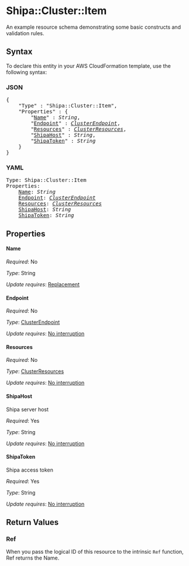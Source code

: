 # Shipa::Cluster::Item

An example resource schema demonstrating some basic constructs and validation rules.

## Syntax

To declare this entity in your AWS CloudFormation template, use the following syntax:

### JSON

<pre>
{
    "Type" : "Shipa::Cluster::Item",
    "Properties" : {
        "<a href="#name" title="Name">Name</a>" : <i>String</i>,
        "<a href="#endpoint" title="Endpoint">Endpoint</a>" : <i><a href="clusterendpoint.md">ClusterEndpoint</a></i>,
        "<a href="#resources" title="Resources">Resources</a>" : <i><a href="clusterresources.md">ClusterResources</a></i>,
        "<a href="#shipahost" title="ShipaHost">ShipaHost</a>" : <i>String</i>,
        "<a href="#shipatoken" title="ShipaToken">ShipaToken</a>" : <i>String</i>
    }
}
</pre>

### YAML

<pre>
Type: Shipa::Cluster::Item
Properties:
    <a href="#name" title="Name">Name</a>: <i>String</i>
    <a href="#endpoint" title="Endpoint">Endpoint</a>: <i><a href="clusterendpoint.md">ClusterEndpoint</a></i>
    <a href="#resources" title="Resources">Resources</a>: <i><a href="clusterresources.md">ClusterResources</a></i>
    <a href="#shipahost" title="ShipaHost">ShipaHost</a>: <i>String</i>
    <a href="#shipatoken" title="ShipaToken">ShipaToken</a>: <i>String</i>
</pre>

## Properties

#### Name

_Required_: No

_Type_: String

_Update requires_: [Replacement](https://docs.aws.amazon.com/AWSCloudFormation/latest/UserGuide/using-cfn-updating-stacks-update-behaviors.html#update-replacement)

#### Endpoint

_Required_: No

_Type_: <a href="clusterendpoint.md">ClusterEndpoint</a>

_Update requires_: [No interruption](https://docs.aws.amazon.com/AWSCloudFormation/latest/UserGuide/using-cfn-updating-stacks-update-behaviors.html#update-no-interrupt)

#### Resources

_Required_: No

_Type_: <a href="clusterresources.md">ClusterResources</a>

_Update requires_: [No interruption](https://docs.aws.amazon.com/AWSCloudFormation/latest/UserGuide/using-cfn-updating-stacks-update-behaviors.html#update-no-interrupt)

#### ShipaHost

Shipa server host

_Required_: Yes

_Type_: String

_Update requires_: [No interruption](https://docs.aws.amazon.com/AWSCloudFormation/latest/UserGuide/using-cfn-updating-stacks-update-behaviors.html#update-no-interrupt)

#### ShipaToken

Shipa access token

_Required_: Yes

_Type_: String

_Update requires_: [No interruption](https://docs.aws.amazon.com/AWSCloudFormation/latest/UserGuide/using-cfn-updating-stacks-update-behaviors.html#update-no-interrupt)

## Return Values

### Ref

When you pass the logical ID of this resource to the intrinsic `Ref` function, Ref returns the Name.

